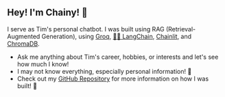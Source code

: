 ## Hey! I'm Chainy! 🤖

I serve as Tim's personal chatbot. I was built using RAG (Retrieval-Augmented Generation), using [Groq](https://groq.com), [🦜🔗 LangChain](https://langchain.com), [Chainlit](https://chainlit.io), and [ChromaDB](https://chroma.io).
- Ask me anything about Tim's career, hobbies, or interests and let's see how much I know!
- I may not know everything, especially personal information! 🙈
- Check out my [GitHub Repository](https://github.com/timleow/portfolio-rag-server) for more information on how I was built! 🚀